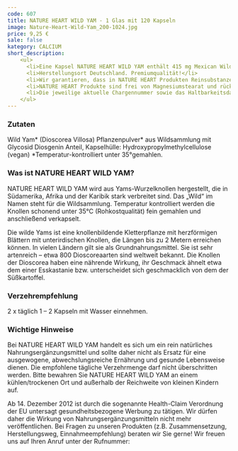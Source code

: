 ```yaml
---
code: 607
title: NATURE HEART WILD YAM - 1 Glas mit 120 Kapseln
image: Nature-Heart-Wild-Yam_200-1024.jpg
price: 9,25 €
sale: false
kategory: CALCIUM
short_description: 
    <ul>
      <li>Eine Kapsel NATURE HEART WILD YAM enthält 415 mg Mexican Wild Yam Pflanzenpulver aus der Yams-Wurzelknolle (2,5 mg Glycosid Diosgenin Anteil)</li>
      <li>Herstellungsort Deutschland. Premiumqualität!</li>
      <li>Wir garantieren, dass in NATURE HEART Produkten Reinsubstanzen enthalten sind ohne künstliche Zusatzstoffe.</li>
      <li>NATURE HEART Produkte sind frei von Magnesiumstearat und rückstandskontrolliert.</li>
      <li>Die jeweilige aktuelle Chargennummer sowie das Haltbarkeitsdatum finden Sie auf dem NATURE HEART Produktetikett.</li>
    </ul>
---
```

<h3>Zutaten</h3>
<p>
  Wild Yam* (Dioscorea Villosa) Pflanzenpulver* aus Wildsammlung mit Glycosid Diosgenin Anteil, Kapselhülle: Hydroxypropylmethylcellulose (vegan) *Temperatur-kontrolliert unter 35°gemahlen.
</p>

<h3>Was ist NATURE HEART WILD YAM?</h3>
<p>
  NATURE HEART WILD YAM wird aus Yams-Wurzelknollen hergestellt, die in Südamerika, Afrika und der Karibik stark verbreitet sind.  Das „Wild“ im Namen steht für die Wildsammlung. Temperatur kontrolliert werden die Knollen schonend unter 35°C (Rohkostqualität) fein gemahlen und anschließend verkapselt.
</p>
<p>
  Die wilde Yams ist eine knollenbildende Kletterpflanze mit herzförmigen Blättern mit unterirdischen Knollen, die Längen bis zu 2 Metern erreichen können. In vielen Ländern gilt sie als Grundnahrungsmittel. Sie ist sehr artenreich – etwa 800 Dioscoreaarten sind weltweit bekannt. Die Knollen der Dioscorea haben eine nährende Wirkung, ihr Geschmack ähnelt etwa dem einer Esskastanie bzw. unterscheidet sich geschmacklich von dem der Süßkartoffel.
</p>

<h3>Verzehrempfehlung</h3>
<p>
  2 x täglich 1 – 2 Kapseln mit Wasser einnehmen.
</p>

<h3>Wichtige Hinweise</h3>
<p>
  Bei NATURE HEART WILD YAM handelt es sich um ein rein natürliches Nahrungsergänzungsmittel und sollte daher nicht als Ersatz für eine ausgewogene, abwechslungsreiche Ernährung und gesunde Lebensweise dienen. Die empfohlene tägliche Verzehrmenge darf nicht überschritten werden. Bitte bewahren Sie NATURE HEART WILD YAM an einem kühlen/trockenen Ort und außerhalb der Reichweite von kleinen Kindern auf.
</p>
<p>
  Ab 14. Dezember 2012 ist durch die sogenannte Health-Claim Verordnung der EU untersagt gesundheitsbezogene Werbung zu tätigen. Wir dürfen daher die Wirkung von Nahrungsergänzungsmitteln nicht mehr veröffentlichen. Bei Fragen zu unseren Produkten (z.B. Zusammensetzung, Herstellungsweg, Einnahmeempfehlung) beraten wir Sie gerne! Wir freuen uns auf Ihren Anruf unter der Rufnummer:
</p>
